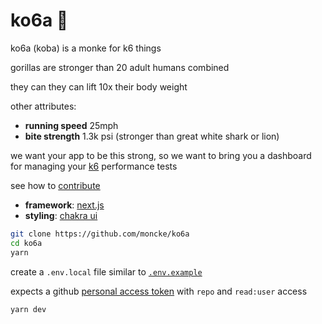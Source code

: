 # ko6a 🦍

ko6a (koba) is a monke for k6 things

gorillas are stronger than 20 adult humans combined

they can they can lift 10x their body weight

other attributes:
- **running speed** 25mph
- **bite strength** 1.3k psi (stronger than great white shark or lion)

we want your app to be this strong, so we want to bring you a dashboard for managing your [k6](https://k6.io) performance tests

see how to [contribute](contributing.md)

- **framework**: [next.js](https://nextjs.org)
- **styling**: [chakra ui](http://chakra-ui.com)

```bash
git clone https://github.com/moncke/ko6a
cd ko6a
yarn
```

create a `.env.local` file similar to [`.env.example`](./.env.example)

expects a github [personal access token](https://github.com/settings/tokens) with `repo` and `read:user` access

```bash
yarn dev
```
